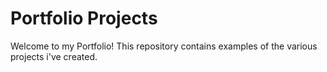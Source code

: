 <h1>Portfolio Projects</h1>

Welcome to my Portfolio! This repository contains examples of the various projects i've created.

